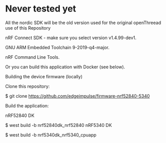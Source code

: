
# Never tested yet


All the nordic SDK will be the old version used for the original openThreead use of this Repository






nRF Connect SDK - make sure you select version v1.4.99-dev1.

GNU ARM Embedded Toolchain 9-2019-q4-major.

nRF Command Line Tools.

Or you can build this application with Docker (see below).

Building the device firmware (locally)

Clone this repository:

$ git clone https://github.com/edgeimpulse/firmware-nrf52840-5340

Build the application:

nRF52840 DK

$ west build -b nrf52840dk_nrf52840
nRF5340 DK

$ west build -b nrf5340dk_nrf5340_cpuapp
